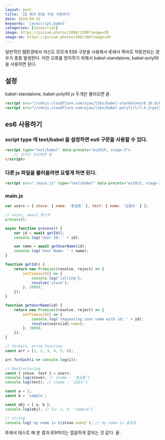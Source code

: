 ```yaml
---
layout: post
title: 'IE 에서 ES6 구문 사용하기'
date: 2019-04-22
keywords: 'javascript,babel'
categories: [Javascript]
image: https://picsum.photos/2000/1200?image=20
image-sm: https://picsum.photos/500/300?image=20
---
```


일반적인 웹환경에서 자신도 모르게 ES6 구문을 사용해서 IE에서 쪽바로 작동안되는 경우가 종종 발생한다. 이런 오류를 방지하기 위해서 babel-standalone, babel-polyfill 을 사용하면 된다.

## 설정

babel-standalone, babel-polyfill js 두개만 불러오면 끝.

```html
<script src="//cdnjs.cloudflare.com/ajax/libs/babel-standalone/6.26.0/babel.min.js"></script>
<script src="//cdnjs.cloudflare.com/ajax/libs/babel-polyfill/7.4.3/polyfill.js"></script>
```

## es6 사용하기

### script type 에 text/babel 을 설정하면 es6 구문을 사용할 수 있다.

```html
<script type="text/babel" data-presets="es2015, stage-3">
    // 요기다 코딩하면 됨
</script>
```

### 다른 js 파일을 불러올려면 요렇게 하면 된다.

```html
<script src="./main.js" type="text/babel" data-presets="es2015, stage-3"></script>
```

### main.js

```javascript
var users = { stove: { name: '홍길동' }, test: { name: '김철수' } };

// async, await 테스트
process();

async function process() {
    var id = await getId();
    console.log('User ID: ' + id);

    var name = await getUserName(id);
    console.log('User Name: ' + name);
}

function getId() {
    return new Promise((resolve, reject) => {
        setTimeout(() => {
            console.log('calling');
            resolve('stove');
        }, 2000);
    });
}

function getUserName(id) {
    return new Promise((resolve, reject) => {
        setTimeout(() => {
            console.log('requesting user name with id: ' + id);
            resolve(users[id].name);
        }, 3000);
    });
}

// forEach, arrow function
const arr = [1, 2, 3, 4, 5, 6];

arr.forEach(i => console.log(i));

// Destructuring
const { stove, test } = users;
console.log(stove); // {name : '홍길돌'}
console.log(test); // {name : '김철수'}

const a = 1;
const b = 'sample';

const obj = { a, b };
console.log(obj); // {a: 1, b: "sample"}

// string
console.log(`my name is ${stove.name}`); // my name is 홍길동
```

IE에서 테스트 해 본 결과 IE9까지는 깔꼼하게 잘되는 것 같다. 끝.
